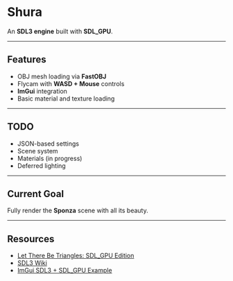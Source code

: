 # Shura

An **SDL3 engine** built with **SDL_GPU**.

---

## Features
- OBJ mesh loading via **FastOBJ**  
- Flycam with **WASD + Mouse** controls  
- **ImGui** integration  
- Basic material and texture loading  

---

## TODO
- JSON-based settings  
- Scene system  
- Materials (in progress)  
- Deferred lighting  

---

## Current Goal
Fully render the **Sponza** scene with all its beauty.

---

## Resources
- [Let There Be Triangles: SDL_GPU Edition](https://hamdy-elzanqali.medium.com/let-there-be-triangles-sdl-gpu-edition-bd82cf2ef615)  
- [SDL3 Wiki](https://wiki.libsdl.org/SDL3)  
- [ImGui SDL3 + SDL_GPU Example](https://github.com/ocornut/imgui/tree/master/examples/example_sdl3_sdlgpu3imgui)  
